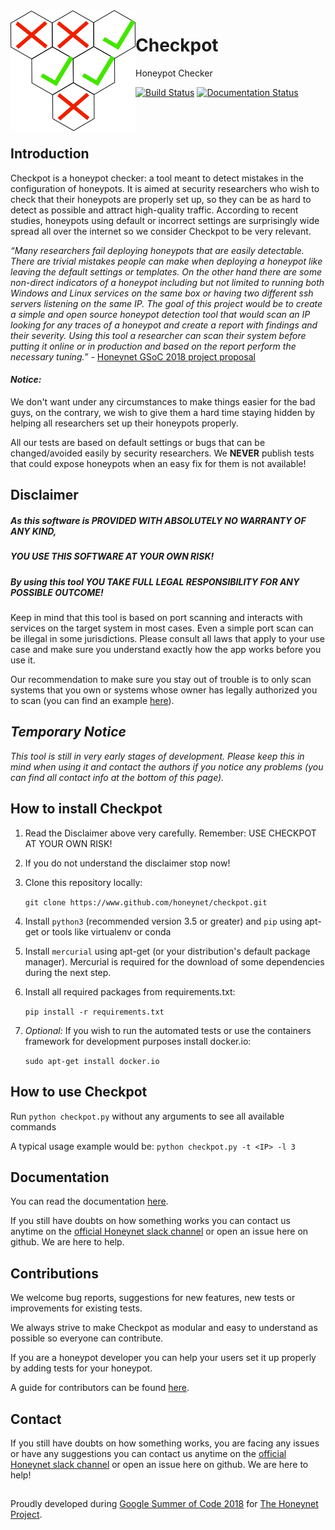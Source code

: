 <img align="left" src="docs/source/images/small_logo.png">

# Checkpot

Honeypot Checker

[![Build Status](https://travis-ci.org/vladalexgit/checkpot.svg?branch=master)](https://travis-ci.org/vladalexgit/checkpot)
[![Documentation Status](https://readthedocs.org/projects/checkpot-honeynet/badge/?version=latest)](https://checkpot-honeynet.readthedocs.io/en/latest/?badge=latest)

<br />
<br />

## Introduction

Checkpot is a honeypot checker: a tool meant to detect mistakes in the configuration of honeypots. It is aimed at security researchers who wish to check that their honeypots are properly set up, so they can be as hard to detect as possible and attract high-quality traffic. According to recent studies, honeypots using default or incorrect settings are surprisingly wide spread all over the internet so we consider Checkpot to be very relevant.

 _“Many researchers fail deploying honeypots that are easily detectable. There are trivial mistakes people can make when deploying a honeypot like leaving the default settings or templates. On the other hand there are some non-direct indicators of a honeypot including but not limited to running both Windows and Linux services on the same box or having two different ssh servers listening on the same IP. The goal of this project would be to create a simple and open source honeypot detection tool that would scan an IP looking for any traces of a honeypot and create a report with findings and their severity. Using this tool a researcher can scan their system before putting it online or in production and based on the report perform the necessary tuning.”_ - [Honeynet GSoC 2018 project proposal](https://www.honeynet.org/gsoc2018/ideas#honeypot-detection)

#### _Notice:_

We don't want under any circumstances to make things easier for the bad guys, on the contrary, we wish to give them a hard time staying hidden by helping all researchers set up their honeypots properly.
 
All our tests are based on default settings or bugs that can be changed/avoided easily by security researchers. We **NEVER** publish tests that could expose honeypots when an easy fix for them is not available!

## Disclaimer

##### As this software is PROVIDED WITH ABSOLUTELY NO WARRANTY OF ANY KIND,
##### YOU USE THIS SOFTWARE AT YOUR OWN RISK!

##### By using this tool YOU TAKE FULL LEGAL RESPONSIBILITY FOR ANY POSSIBLE OUTCOME!
 
Keep in mind that this tool is based on port scanning and interacts with services on the target system in most cases. Even a simple port scan can be illegal in some jurisdictions. Please consult all laws that apply to your use case and make sure you understand exactly how the app works before you use it.
 
Our recommendation to make sure you stay out of trouble is to only scan systems that you own or systems whose owner has legally authorized you to scan (you can find an example [here](https://www.owasp.org/index.php/Authorization_form)).

## _Temporary Notice_

_This tool is still in very early stages of development. Please keep this in mind when using it and contact the authors if you notice any problems (you can find all contact info at the bottom of this page)._

## How to install Checkpot

   1. Read the Disclaimer above very carefully. Remember: USE CHECKPOT AT YOUR OWN RISK!
   2. If you do not understand the disclaimer stop now!
   3. Clone this repository locally:
   
        `git clone https://www.github.com/honeynet/checkpot.git`
   
   4. Install `python3` (recommended version 3.5 or greater) and `pip` using apt-get or tools like virtualenv or conda
   
   5. Install `mercurial` using apt-get (or your distribution's default package manager). Mercurial is required for the download of some dependencies during the next step.
   
   6. Install all required packages from requirements.txt:
   
        `pip install -r requirements.txt`
   
   7. _Optional:_ If you wish to run the automated tests or use the containers framework for development purposes install docker.io:
   
        `sudo apt-get install docker.io`

## How to use Checkpot

Run `python checkpot.py` without any arguments to see all available commands

A typical usage example would be: `python checkpot.py -t <IP> -l 3` 

## Documentation

You can read the documentation [here](https://checkpot.readthedocs.io/en/master/).

If you still have doubts on how something works you can contact us anytime on the [official Honeynet slack channel](https://honeynetpublic.slack.com/) or open an issue here on github. We are here to help.

## Contributions

We welcome bug reports, suggestions for new features, new tests or improvements for existing tests.
 
We always strive to make Checkpot as modular and easy to understand as possible so everyone can contribute.
 
If you are a honeypot developer you can help your users set it up properly by adding tests for your honeypot.

A guide for contributors can be found [here](checkpot.readthedocs.io/en/latest/guides_for_contributors.html).

## Contact

If you still have doubts on how something works, you are facing any issues or have any suggestions you can contact us anytime on the [official Honeynet slack channel](https://gsoc-slack.honeynet.org/) or open an issue here on github. We are here to help!

##

Proudly developed during [Google Summer of Code 2018](https://summerofcode.withgoogle.com/projects/#4742143558549504) for [The Honeynet Project](https://www.honeynet.org/).
